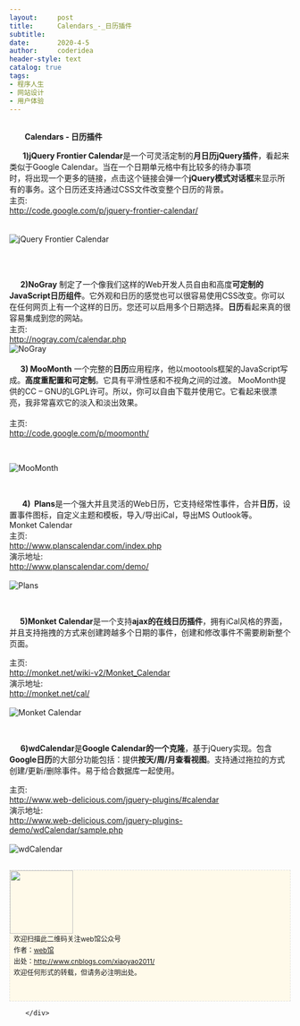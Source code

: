 ```yaml
---
layout:     post
title:      Calendars_-_日历插件
subtitle:   
date:       2020-4-5
author:     coderidea
header-style: text
catalog: true
tags:
- 程序人生
- 网站设计
- 用户体验
--- 
```

<div class="postBody">
			<div id="cnblogs_post_body" class="blogpost-body"><p><br />       <strong>Calendars - 日历插件</strong>  </p>
<div>      <strong>1)jQuery Frontier Calendar</strong>是一个可灵活定制的<strong>月日历jQuery插件</strong>，看起来类似于Google Calendar。当在一个日期单元格中有比较多的待办事项</div>
<div>时，将出现一个更多的链接，点击这个链接会弹一个<strong>jQuery模式对话框</strong>来显示所有的事务。这个日历还支持通过CSS文件改变整个日历的背景。</div>
<div>
<div>
<div>主页:</div>



</div>
<div>
<div><a href="http://code.google.com/p/jquery-frontier-calendar/">http://code.google.com/p/jquery-frontier-calendar/</a></div>



</div>
<div><br /> </div>



</div>
<div><img src="http://www.open-lib.com/attachment/2011-02/08-22-1-29b.jpg" alt="jQuery Frontier Calendar" /></div>
<div>
<p> </p>
<div>
<div>
<div> </div>
<div>     <strong>2)NoGray</strong> 制定了一个像我们这样的Web开发人员自由和高度<strong>可定制的JavaScript日历组件</strong>。它外观和日历的感觉也可以很容易使用CSS改变。你可以在任何网页上有一个这样的日历。您还可以启用多个日期选择。<strong>日历</strong>看起来真的很容易集成到您的网站。</div>



</div>
<div>
<div>主页:</div>



</div>
<div>
<div><a href="http://nogray.com/calendar.php">http://nogray.com/calendar.php</a></div>



</div>



</div>
<div><img src="http://www.open-lib.com/attachment/2011-01/26-15-44-49l.jpg" alt="NoGray" /></div>
<div> </div>
<div>
<div>
<div>     <strong>3) MooMonth</strong> 一个完整的<strong>日历</strong>应用程序，他以mootools框架的JavaScript写成。<strong>高度重配置和可定制</strong>。它具有平滑性感和不视角之间的过渡。 MooMonth提供的CC – GNU的LGPL许可。所以，你可以自由下载并使用它。它看起来很漂亮，我非常喜欢它的淡入和淡出效果。
<div> </div>



</div>
<div>
<div>
<div>主页:</div>



</div>
<div>
<div><a href="http://code.google.com/p/moomonth/">http://code.google.com/p/moomonth/</a></div>



</div>



</div>



<br /><div><img src="http://www.open-lib.com/attachment/2011-01/26-15-42-8k.jpg" alt="MooMonth" /></div>
<div>
<p> </p>
<div>
<div>     <strong> 4)  Plans</strong>是一个强大并且灵活的Web日历，它支持经常性事件，合并<strong>日历</strong>，设置事件图标，自定义主题和模板，导入/导出iCal，导出MS Outlook等。
<div>
<div>Monket Calendar</div>



</div>
<div>主页:</div>



</div>
<div>
<div>
<div><a href="http://www.planscalendar.com/index.php">http://www.planscalendar.com/index.php</a></div>



</div>
<div>
<div>演示地址:</div>
<div><a href="http://www.planscalendar.com/demo/">http://www.planscalendar.com/demo/</a></div>



</div>
<div> </div>



</div>
<div><img src="http://www.open-lib.com/attachment/2010-11/29-19-54-47d.jpg" alt="Plans" /></div>
<div>
<p> </p>
<p>    <strong> 5)Monket Calendar</strong>是一个支持<strong>ajax的在线日历插件</strong>，拥有iCal风格的界面，并且支持拖拽的方式来创建跨越多个日期的事件，创建和修改事件不需要刷新整个页面。</p>
<div>
<div>
<div>
<div>主页:</div>



</div>
<div>
<div><a href="http://monket.net/wiki-v2/Monket_Calendar">http://monket.net/wiki-v2/Monket_Calendar</a></div>



</div>
<div>
<div>演示地址:</div>
<div><a href="http://monket.net/cal/">http://monket.net/cal/</a></div>



</div>
<div> </div>



</div>
<div><img src="http://www.open-lib.com/attachment/2010-10/05-18-31-18a.jpg" alt="Monket Calendar" /></div>
<div>
<p> </p>
<p>     <strong>6)wdCalendar</strong>是<strong>Google Calendar的一个克隆</strong>，基于jQuery实现。包含<strong>Google日历</strong>的大部分功能包括：提供<strong>按天/周/月查看视图</strong>。支持通过拖拉的方式创建/更新/删除事件。易于给合数据库一起使用。</p>



</div>



</div>



</div>



</div>
<div>
<div>
<div>主页:</div>



</div>
<div>
<div><a href="http://www.web-delicious.com/jquery-plugins/#calendar">http://www.web-delicious.com/jquery-plugins/#calendar</a></div>



</div>
<div>
<div>演示地址:</div>
<div><a href="http://www.web-delicious.com/jquery-plugins-demo/wdCalendar/sample.php">http://www.web-delicious.com/jquery-plugins-demo/wdCalendar/sample.php</a></div>
<div> </div>



</div>



</div>
<div><img src="http://www.open-lib.com/attachment/2010-06-10/20-6-47a.jpg" alt="wdCalendar" /></div>



</div>



</div>



</div>



</div>
<div id="ckepop"> </div>
<div>
<p id="PSignature" style="line-height:20px;background:#FFFAEA no-repeat 2% 50%;font-size:12px;border:#e0e0e0 1px dashed;"><img title="web馆" src="https://files.cnblogs.com/xiaoyao2011/wx.gif" alt="" width="113" height="113" /><br />  欢迎扫描此二维码关注web馆公众号  <br />  作者：<a href="http://www.cnblogs.com/xiaoyao2011/">web馆</a>  <br />  出处：<a href="http://www.cnblogs.com/xiaoyao2011">http://www.cnblogs.com/xiaoyao2011/</a> <br />  欢迎任何形式的转载，但请务必注明出处。<br /><br /><br /></p>



</div></div><div id="MySignature"></div>
<div class="clear"></div>
<div id="blog_post_info_block">
<div id="BlogPostCategory"></div>
<div id="EntryTag"></div>
<div id="blog_post_info">
</div>
<div class="clear"></div>
<div id="post_next_prev"></div>
</div>


		</div>